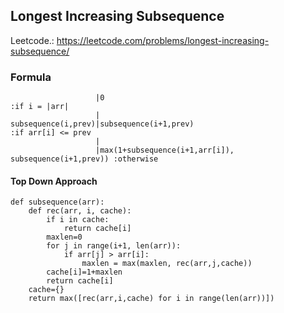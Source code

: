 ## Longest Increasing Subsequence

Leetcode.: https://leetcode.com/problems/longest-increasing-subsequence/

### Formula
```
                   |0                                                    :if i = |arr|
                   |
subsequence(i,prev)|subsequence(i+1,prev)                                :if arr[i] <= prev
                   |
                   |max(1+subsequence(i+1,arr[i]), subsequence(i+1,prev)) :otherwise
```

#### Top Down Approach
```
def subsequence(arr):
    def rec(arr, i, cache):
        if i in cache:
            return cache[i]
        maxlen=0
        for j in range(i+1, len(arr)):
            if arr[j] > arr[i]:
                maxlen = max(maxlen, rec(arr,j,cache))
        cache[i]=1+maxlen
        return cache[i]
    cache={}
    return max([rec(arr,i,cache) for i in range(len(arr))])
```
